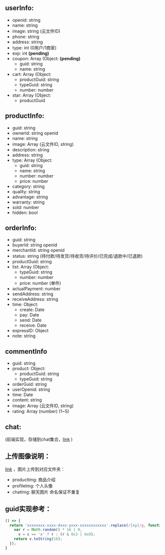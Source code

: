 ## userInfo:

- openid: string
- name: string
- image: string (云文件ID)
- phone: string
- address: string
- type: int (0用户/1商家)
- exp: int **(pending)**
- coupon: Array (Object: **(pending)**
	- guid: string
	- name: string
- cart: Array (Object:
    - productGuid: string
    - typeGuid: string
    - number: number
- star: Array (Object:
    - productGuid

## productInfo:

- guid: string
- ownerId: string openid
- name: string
- image: Array (云文件ID, string)
- description: string
- address: string
- type: Array (Object:
    - guid: string
    - name: string
    - number: number
    - price: number
- category: string
- quality: string
- advantage: string
- warranty: string
- sold: number
- hidden: bool

## orderInfo:

- guid: string
- buyerId: string openid
- merchantId: string openid
- status: string (待付款/待发货/待收货/待评价/已完成/退款中/已退款)
- productGuid: string
- list: Array (Object:
    - typeGuid: string
    - number: number
    - price: number (单件)
- actualPayment: number
- sendAddress: string
- receiveAddress: string
- time: Object:
    - create: Date
    - pay: Date
    - send: Date
    - receive: Date
- expressID: Object
- note: string

## commentInfo

- guid: string
- product: Object:
    - productGuid: string
    - typeGuid: string
- orderGuid: string
- userOpenid: string
- time: Date
- content: string
- image: Array (云文件ID, string)
- rating: Array (number) (1~5)

## chat: 

(前端实现，存储到chat集合，[link](https://developers.weixin.qq.com/community/develop/article/doc/0008e43fa6899078091d0039454413) )

## 上传图像说明：

[link](https://developers.weixin.qq.com/minigame/dev/wxcloud/guide/storage/api.html) ，图片上传到对应文件夹：
- productImg: 商品介绍
- profileImg: 个人头像
- chatImg: 聊天图片
命名保证不重复

## guid实现参考：

```js
() => {
  return 'xxxxxxxx-xxxx-4xxx-yxxx-xxxxxxxxxxxx'.replace(/[xy]/g, function (c) {
    var r = Math.random() * 16 | 0,
      v = c == 'x' ? r : (r & 0x3 | 0x8);
    return v.toString(16);
  });
}
```